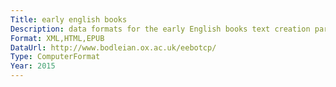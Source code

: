 ```yaml
---
Title: early english books
Description: data formats for the early English books text creation partnership.  fully searchable text of English language work published in the first two centuries of printing in england.
Format: XML,HTML,EPUB
DataUrl: http://www.bodleian.ox.ac.uk/eebotcp/
Type: ComputerFormat
Year: 2015
---
```

